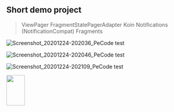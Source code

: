 Short demo project
-------------------
> ViewPager
> FragmentStatePagerAdapter
> Koin
> Notifications (NotificationCompat)
> Fragments

![Screenshot_20201224-202036_PeCode test](https://user-images.githubusercontent.com/72496644/103102698-e1be2000-4625-11eb-82ab-7bdb0658500b.jpg)

![Screenshot_20201224-202046_PeCode test](https://user-images.githubusercontent.com/72496644/103102717-f6021d00-4625-11eb-9e49-8163fbf3b6bc.jpg)

![Screenshot_20201224-202109_PeCode test](https://user-images.githubusercontent.com/72496644/103102720-fac6d100-4625-11eb-8643-c69797b551da.jpg)

<img src="https://user-images.githubusercontent.com/72496644/103102720-fac6d100-4625-11eb-8643-c69797b551da.jpg" width="48" height="80">
